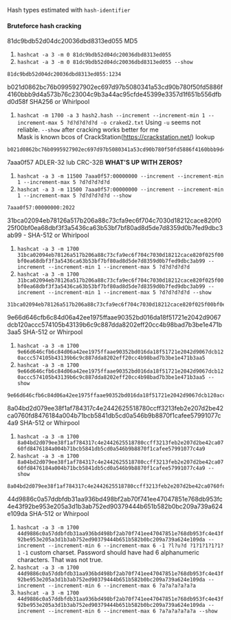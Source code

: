 Hash types estimated with `hash-identifier`

#### Bruteforce hash cracking

81dc9bdb52d04dc20036dbd8313ed055
MD5
1. `hashcat -a 3 -m 0 81dc9bdb52d04dc20036dbd8313ed055`
2. `hashcat -a 3 -m 0 81dc9bdb52d04dc20036dbd8313ed055 --show`
```
81dc9bdb52d04dc20036dbd8313ed055:1234
```

b021d0862bc76b0995927902ec697d97b5080341a53cd90b780f50fd5886f4160bbb9d4a573b76c23004c9b3a44ac95cfde45399e3357d1f651b556dfbd0d58f
SHA256 or Whirlpool
1. `hashcat -m 1700 -a 3 hash2.hash --increment --increment-min 1 --increment-max 5 ?d?d?d?d?d -o craked2.txt`
Using `-u` seems not reliable. `--show` after cracking works better for me  
Mask is known bcos of CrackStation(https://crackstation.net/) lookup
```
b021d0862bc76b0995927902ec697d97b5080341a53cd90b780f50fd5886f4160bbb9d4a573b76c23004c9b3a44ac95cfde45399e3357d1f651b556dfbd0d58f:6969
```

7aaa0f57
ADLER-32 lub CRC-32B
**WHAT'S UP WITH ZEROS?**  
1. `hashcat -a 3 -m 11500 7aaa0f57:00000000 --increment --increment-min 1 --increment-max 5 ?d?d?d?d?d`
2. `hashcat -a 3 -m 11500 7aaa0f57:00000000 --increment --increment-min 1 --increment-max 5 ?d?d?d?d?d --show`
```
7aaa0f57:00000000:2022
```


31bca02094eb78126a517b206a88c73cfa9ec6f704c7030d18212cace820f025f00bf0ea68dbf3f3a5436ca63b53bf7bf80ad8d5de7d8359d0b7fed9dbc3ab99 - SHA-512 or Whirlpool
1. `hashcat -a 3 -m 1700 31bca02094eb78126a517b206a88c73cfa9ec6f704c7030d18212cace820f025f00bf0ea68dbf3f3a5436ca63b53bf7bf80ad8d5de7d8359d0b7fed9dbc3ab99 --increment --increment-min 1 --increment-max 5 ?d?d?d?d?d`
2. `hashcat -a 3 -m 1700 31bca02094eb78126a517b206a88c73cfa9ec6f704c7030d18212cace820f025f00bf0ea68dbf3f3a5436ca63b53bf7bf80ad8d5de7d8359d0b7fed9dbc3ab99 --increment --increment-min 1 --increment-max 5 ?d?d?d?d?d --show`
```
31bca02094eb78126a517b206a88c73cfa9ec6f704c7030d18212cace820f025f00bf0ea68dbf3f3a5436ca63b53bf7bf80ad8d5de7d8359d0b7fed9dbc3ab99:0
```

9e66d646cfb6c84d06a42ee1975ffaae90352bd016da18f51721e2042d9067dcb120accc574105b43139b6c9c887dda8202eff20cc4b98bad7b3be1e471b3aa5
SHA-512 or Whirpool
1.  `hashcat -a 3 -m 1700 9e66d646cfb6c84d06a42ee1975ffaae90352bd016da18f51721e2042d9067dcb120accc574105b43139b6c9c887dda8202eff20cc4b98bad7b3be1e471b3aa5`
2. `hashcat -a 3 -m 1700 9e66d646cfb6c84d06a42ee1975ffaae90352bd016da18f51721e2042d9067dcb120accc574105b43139b6c9c887dda8202eff20cc4b98bad7b3be1e471b3aa5 --show`
```
9e66d646cfb6c84d06a42ee1975ffaae90352bd016da18f51721e2042d9067dcb120accc574105b43139b6c9c887dda8202eff20cc4b98bad7b3be1e471b3aa5:sda
```

8a04bd2d079ee38f1af784317c4e2442625518780ccff3213feb2e207d2be42ca0760fd8476184a004b71bcb5841db5cd0a546b9b8870f1cafee57991077c4a9
SHA-512 or Whirpool
1. `hashcat -a 3 -m 1700 8a04bd2d079ee38f1af784317c4e2442625518780ccff3213feb2e207d2be42ca0760fd8476184a004b71bcb5841db5cd0a546b9b8870f1cafee57991077c4a9`
2. `hashcat -a 3 -m 1700 8a04bd2d079ee38f1af784317c4e2442625518780ccff3213feb2e207d2be42ca0760fd8476184a004b71bcb5841db5cd0a546b9b8870f1cafee57991077c4a9 --show`
```
8a04bd2d079ee38f1af784317c4e2442625518780ccff3213feb2e207d2be42ca0760fd8476184a004b71bcb5841db5cd0a546b9b8870f1cafee57991077c4a9:Asia
```

44d9886c0a57ddbfdb31aa936bd498bf2ab70f741ee47047851e768db953fc4e43f92be953e205a3d1b3ab752ed90379444b651b582b0bc209a739a624e109da
SHA-512 or Whirpool
1. `hashcat -a 3 -m 1700 44d9886c0a57ddbfdb31aa936bd498bf2ab70f741ee47047851e768db953fc4e43f92be953e205a3d1b3ab752ed90379444b651b582b0bc209a739a624e109da --increment --increment-min 6 --increment-max 6 -1 ?l?u?d ?1?1?1?1?1?1`
`-1` custom charset. Password should have had 6 alphanumeric characters. That was not true.
2. `hashcat -a 3 -m 1700 44d9886c0a57ddbfdb31aa936bd498bf2ab70f741ee47047851e768db953fc4e43f92be953e205a3d1b3ab752ed90379444b651b582b0bc209a739a624e109da --increment --increment-min 6 --increment-max 6 ?a?a?a?a?a?a`
3. `hashcat -a 3 -m 1700 44d9886c0a57ddbfdb31aa936bd498bf2ab70f741ee47047851e768db953fc4e43f92be953e205a3d1b3ab752ed90379444b651b582b0bc209a739a624e109da --increment --increment-min 6 --increment-max 6 ?a?a?a?a?a?a --show`
